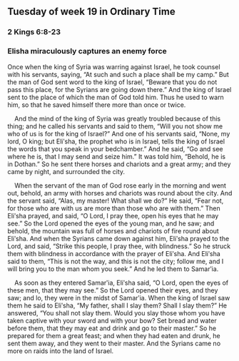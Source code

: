 ## Tuesday of week 19 in Ordinary Time

### 2 Kings 6:8-23

### Elisha miraculously captures an enemy force

Once when the king of Syria was warring against Israel, he took counsel with his servants, saying, “At such and such a place shall be my camp.” But the man of God sent word to the king of Israel, “Beware that you do not pass this place, for the Syrians are going down there.” And the king of Israel sent to the place of which the man of God told him. Thus he used to warn him, so that he saved himself there more than once or twice.

    And the mind of the king of Syria was greatly troubled because of this thing; and he called his servants and said to them, “Will you not show me who of us is for the king of Israel?” And one of his servants said, “None, my lord, O king; but Eliʹsha, the prophet who is in Israel, tells the king of Israel the words that you speak in your bedchamber.” And he said, “Go and see where he is, that I may send and seize him.” It was told him, “Behold, he is in Dothan.” So he sent there horses and chariots and a great army; and they came by night, and surrounded the city.

    When the servant of the man of God rose early in the morning and went out, behold, an army with horses and chariots was round about the city. And the servant said, “Alas, my master! What shall we do?” He said, “Fear not, for those who are with us are more than those who are with them.” Then Eliʹsha prayed, and said, “O Lord, I pray thee, open his eyes that he may see.” So the Lord opened the eyes of the young man, and he saw; and behold, the mountain was full of horses and chariots of fire round about Eliʹsha. And when the Syrians came down against him, Eliʹsha prayed to the Lord, and said, “Strike this people, I pray thee, with blindness.” So he struck them with blindness in accordance with the prayer of Eliʹsha. And Eliʹsha said to them, “This is not the way, and this is not the city; follow me, and I will bring you to the man whom you seek.” And he led them to Samarʹia.

    As soon as they entered Samarʹia, Eliʹsha said, “O Lord, open the eyes of these men, that they may see.” So the Lord opened their eyes, and they saw; and lo, they were in the midst of Samarʹia. When the king of Israel saw them he said to Eliʹsha, “My father, shall I slay them? Shall I slay them?” He answered, “You shall not slay them. Would you slay those whom you have taken captive with your sword and with your bow? Set bread and water before them, that they may eat and drink and go to their master.” So he prepared for them a great feast; and when they had eaten and drunk, he sent them away, and they went to their master. And the Syrians came no more on raids into the land of Israel.